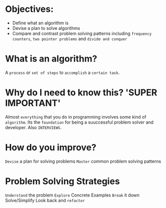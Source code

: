 # Objectives:
- Define what an algorithm is
- Devise a plan to solve algorithms
- Compare and contrast problem solving patterns including `frequency counters`, `two pointer problems` and `divide and conquer`

# What is an algorithm?
A `process` or `set of steps` to `accomplish` a `certain task`.

# Why do I need to know this? 'SUPER IMPORTANT'
Almost `everything` that you do in programming involves some kind of `algorithm`.
Its the `foundation` for being a suuccessful problem solver and developer.
Also `INTERVIEWS`.

# How do you improve?
`Devise` a plan for solving problems
`Master` common problem solving patterns

# Problem Solving Strategies
`Understand` the problem
`Explore` Concrete Examples
`Break` it down
Solve/Simplify
Look back and `refactor`